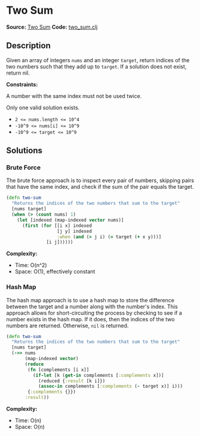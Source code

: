 # Two Sum

**Source:** [Two Sum](https://leetcode.com/problems/two-sum/)
**Code:** [two_sum.clj](https://github.com/andrewleverette/clojure_programming_problems/blob/main/leetcode/two_sum.clj)

## Description

Given an array of integers `nums` and an integer `target`, return indices of the two numbers such that they add up to `target`.
If a solution does not exist, return nil.

**Constraints:**

A number with the same index must not be used twice.

Only one valid solution exists.

- `2 <= nums.length <= 10^4`
- `-10^9 <= nums[i] <= 10^9`
- `-10^9 <= target <= 10^9`

## Solutions

### Brute Force

The brute force approach is to inspect every pair of numbers, skipping pairs that have the same index,
and check if the sum of the pair equals the target.

```clojure
(defn two-sum
  "Returns the indices of the two numbers that sum to the target"
  [nums target]
  (when (> (count nums) 1)
    (let [indexed (map-indexed vector nums)]
      (first (for [[i x] indexed
                   [j y] indexed
                   :when (and (> j i) (= target (+ x y)))]
               [i j])))))
```

**Complexity:**
- Time: O(n^2)
- Space: O(1), effectively constant

### Hash Map

The hash map approach is to use a hash map to store the difference between the target and a number along with the number's index. 
This approach allows for short-circuiting the process by checking to see if a number exists in the hash map. If it does, then
the indices of the two numbers are returned. Otherwise, `nil` is returned.

```clojure
(defn two-sum
  "Returns the indices of the two numbers that sum to the target"
  [nums target]
  (->> nums
       (map-indexed vector)
       (reduce
        (fn [complements [i x]]
          (if-let [k (get-in complements [:complements x])]
            (reduced {:result [k i]})
            (assoc-in complements [:complements (- target x)] i)))
        {:complements {}})
       :result))
```

**Complexity:**
- Time: O(n)
- Space: O(n)
